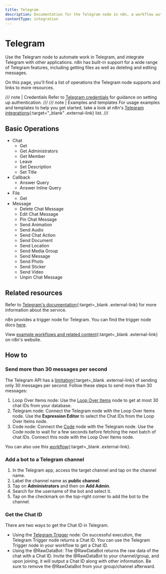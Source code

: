 ```yaml
---
title: Telegram
description: Documentation for the Telegram node in n8n, a workflow automation platform. Includes details of operations and configuration, and links to examples and credentials information.
contentType: integration
---
```


# Telegram

Use the Telegram node to automate work in Telegram, and integrate Telegram with other applications. n8n has built-in support for a wide range of Telegram features, including getting files as well as deleting and editing messages. 

On this page, you'll find a list of operations the Telegram node supports and links to more resources.

/// note | Credentials
Refer to [Telegram credentials](/integrations/builtin/credentials/telegram/) for guidance on setting up authentication. 
///
/// note | Examples and templates
For usage examples and templates to help you get started, take a look at n8n's [Telegram integrations](https://n8n.io/integrations/telegram/){:target="_blank" .external-link} list.
///

## Basic Operations

* Chat
    * Get
    * Get Administrators
    * Get Member
    * Leave
    * Set Description
	* Set Title
* Callback
    * Answer Query
    * Answer Inline Query
* File
    * Get
* Message
    * Delete Chat Message
    * Edit Chat Message
    * Pin Chat Message
    * Send Animation
    * Send Audio
    * Send Chat Action
    * Send Document
    * Send Location
    * Send Media Group
    * Send Message
    * Send Photo
    * Send Sticker
    * Send Video
    * Unpin Chat Message

## Related resources


Refer to [Telegram's documentation](https://core.telegram.org/){:target=_blank .external-link} for more information about the service.


n8n provides a trigger node for Telegram. You can find the trigger node docs [here](/integrations/builtin/trigger-nodes/n8n-nodes-base.telegramtrigger/).
	

View [example workflows and related content](https://n8n.io/integrations/telegram/){:target=_blank .external-link} on n8n's website.


## How to

### Send more than 30 messages per second

The Telegram API has a [limitation](https://core.telegram.org/bots/faq#broadcasting-to-users){:target=_blank .external-link} of sending only 30 messages per second. Follow these steps to send more than 30 messages:

1. Loop Over Items node: Use the [Loop Over Items](/integrations/builtin/core-nodes/n8n-nodes-base.splitinbatches/) node to get at most 30 chat IDs from your database.
2. Telegram node: Connect the Telegram node with the Loop Over Items node. Use the **Expression Editor** to select the Chat IDs from the Loop Over Items node.
3. Code node: Connect the [Code](/integrations/builtin/core-nodes/n8n-nodes-base.code/) node with the Telegram node. Use the Code node to wait for a few seconds before fetching the next batch of chat IDs. Connect this node with the Loop Over Items node.

You can also use this [workflow](https://n8n.io/workflows/772){:target=_blank .external-link}.

### Add a bot to a Telegram channel

1. In the Telegram app, access the target channel and tap on the channel name.
2. Label the channel name as **public channel**.
3. Tap on **Administrators** and then on **Add Admin**.
4. Search for the username of the bot and select it.
5. Tap on the checkmark on the top-right corner to add the bot to the channel.

### Get the Chat ID

There are two ways to get the Chat ID in Telegram.

- Using the [Telegram Trigger](/integrations/builtin/trigger-nodes/n8n-nodes-base.telegramtrigger/) node: On successful execution, the Telegram Trigger node returns a Chat ID. You can use the Telegram Trigger node in your workflow to get a Chat ID.
- Using the @RawDataBot: The @RawDataBot returns the raw data of the chat with a Chat ID. Invite the @RawDataBot to your channel/group, and upon joining, it will output a Chat ID along with other information. Be sure to remove the @RawDataBot from your group/channel afterward.





